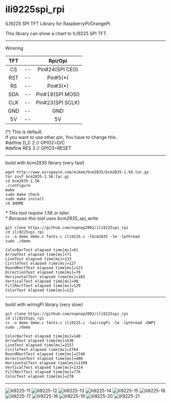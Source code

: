 # ili9225spi_rpi
ILI9225 SPI TFT Library for RaspberryPi/OrangePi.  

This library can show a chart to ILI9225 SPI TFT.   

----

Wirering   

|TFT||Rpi/Opi|
|:-:|:-:|:-:|
|CS|--|Pin#24(SPI CE0)|
|RST|--|Pin#5(*)|
|RS|--|Pin#3(*)|
|SDA|--|Pin#19(SPI MOSI)|
|CLK|--|Pin#23(SPI SCLK)|
|GND|--|GND|
|5V|--|5V|

(*) 
This is default.   
If you want to use other pin, You have to change this.   
#define D_C  2  // GPIO2=D/C   
#define RES  3  // GPIO3=RESET   

----

build with bcm2835 library (very fast)   

```
wget http://www.airspayce.com/mikem/bcm2835/bcm2835-1.56.tar.gz   
tar zxvf bcm2835-1.56.tar.gz   
cd bcm2835-1.56   
./configure   
make   
sudo make check   
sudo make install   
cd $HOME   
```

_\* This tool require 1.56 or later._   
_\* Because this tool uses bcm2835_spi_write._   


```
git clone https://github.com/nopnop2002/ili9225spi_rpi
cd ili9225spi_rpi
cc -o demo demo.c fontx.c ili9225.c -lbcm2835 -lm -lpthread
sudo ./demo

ColorBarTest elapsed time[ms]=61
ArrowTest elapsed time[ms]=71
LineTest elapsed time[ms]=133
CircleTest elapsed time[ms]=127
RoundRectTest elapsed time[ms]=123
DirectionTest elapsed time[ms]=70
HorizontalTest elapsed time[ms]=101
VerticalTest elapsed time[ms]=99
FillRectTest elapsed time[ms]=129
ColorTest elapsed time[ms]=122
```

----

build with wiringPi library (very slow)   

```
git clone https://github.com/nopnop2002/ili9225spi_rpi
cd ili9225spi_rpi
cc -o demo demo.c fontx.c ili9225.c -lwiringPi -lm -lpthread -DWPI
sudo ./demo

ColorBarTest elapsed time[ms]=140
ArrowTest elapsed time[ms]=536
LineTest elapsed time[ms]=3157
CircleTest elapsed time[ms]=2764
RoundRectTest elapsed time[ms]=2746
DirectionTest elapsed time[ms]=480
HorizontalTest elapsed time[ms]=1399
VerticalTest elapsed time[ms]=1314
FillRectTest elapsed time[ms]=776
ColorTest elapsed time[ms]=278
```

---

![ili9225-11](https://user-images.githubusercontent.com/6020549/58362412-bfa46f00-7ed1-11e9-9c74-dd56ea798c2c.JPG)
![ili9225-12](https://user-images.githubusercontent.com/6020549/58362413-bfa46f00-7ed1-11e9-93c5-7a6c78b6b2a5.JPG)
![ili9225-13](https://user-images.githubusercontent.com/6020549/58362414-bfa46f00-7ed1-11e9-80a4-e3c8e6f0f901.JPG)
![ili9225-14](https://user-images.githubusercontent.com/6020549/58362415-c03d0580-7ed1-11e9-8506-bc6b8e9b9afd.JPG)
![ili9225-15](https://user-images.githubusercontent.com/6020549/58362416-c03d0580-7ed1-11e9-9f2a-b40fd4ee5776.JPG)
![ili9225-16](https://user-images.githubusercontent.com/6020549/58362417-c03d0580-7ed1-11e9-899d-a61d415d4947.JPG)
![ili9225-17](https://user-images.githubusercontent.com/6020549/58362418-c03d0580-7ed1-11e9-8a0d-fc3342925b06.JPG)
![ili9225-18](https://user-images.githubusercontent.com/6020549/58362419-c0d59c00-7ed1-11e9-8fec-2d5b673a877a.JPG)
![ili9225-19](https://user-images.githubusercontent.com/6020549/58362420-c0d59c00-7ed1-11e9-9b8b-cf3657149c2f.JPG)
![ili9225-20](https://user-images.githubusercontent.com/6020549/58362421-c16e3280-7ed1-11e9-8033-eea28354c9a5.JPG)
![ili9225-21](https://user-images.githubusercontent.com/6020549/58362674-a3ee9800-7ed4-11e9-9a87-2774e6b6dcc8.JPG)

